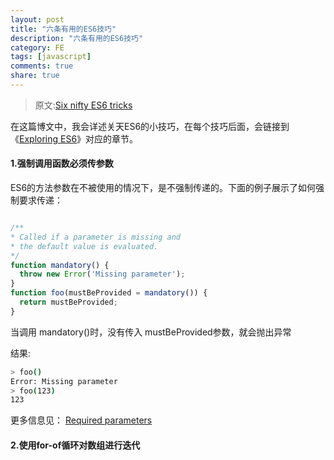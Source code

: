 ```yaml
---
layout: post
title: "六条有用的ES6技巧"
description: "六条有用的ES6技巧"
category: FE
tags: [javascript]
comments: true
share: true
---
```


>原文:[Six nifty ES6 tricks](http://www.2ality.com/2016/05/six-nifty-es6-tricks.html)

在这篇博文中，我会详述关天ES6的小技巧，在每个技巧后面，会链接到 《[Exploring ES6](http://exploringjs.com/es6/)》对应的章节。

#### 1.强制调用函数必须传参数

ES6的方法参数在不被使用的情况下，是不强制传递的。下面的例子展示了如何强制要求传递：

```javascript

/**
* Called if a parameter is missing and
* the default value is evaluated.
*/
function mandatory() {
  throw new Error('Missing parameter');
}
function foo(mustBeProvided = mandatory()) {
  return mustBeProvided;
}

```

当调用 mandatory()时，没有传入 mustBeProvided参数，就会抛出异常

结果:

```bash
> foo()
Error: Missing parameter
> foo(123)
123
```
更多信息见： [Required parameters](http://exploringjs.com/es6/ch_parameter-handling.html#_required-parameters)

#### 2.使用for-of循环对数组进行迭代
